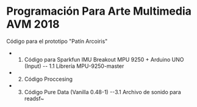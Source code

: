 # Programación Para Arte Multimedia AVM 2018
Código para el prototipo "Patín Arcoiris" 

- 1. Código para Sparkfun IMU Breakout MPU 9250 + Arduino UNO (Input)
-- 1.1 Librería MPU-9250-master
- 2. Código Proccesing
- 3. Código Pure Data (Vanilla 0.48-1)
--3.1 Archivo de sonido para readsf~
